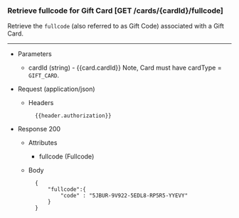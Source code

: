 
### Retrieve fullcode for Gift Card [GET /cards/{cardId}/fullcode]
<a name="get-fullcode-anchor"></a>

Retrieve the `fullcode` (also referred to as Gift Code) associated with a Gift Card. 


---
+ Parameters 
    + cardId (string) - {{card.cardId}} Note, Card must have cardType = `GIFT_CARD`.
    
+ Request (application/json)
    + Headers
    
            {{header.authorization}}

+ Response 200
    + Attributes 
        + fullcode (Fullcode)

    + Body
    
            {
                "fullcode":{
                    "code" : "5JBUR-9V922-5EDL8-RP5R5-YYEVY"
                }
            }

